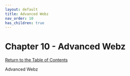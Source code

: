 ```yaml
---
layout: default
title: Advanced Webz
nav_order: 10
has_children: true
---
```


# Chapter 10 - Advanced Webz

[Return to the Table of Contents](../../index.md)

Advanced Webz